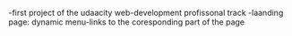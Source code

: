 -first project of the udaacity web-development profissonal track
-laanding page:
dynamic menu-links to the coresponding part of the page
